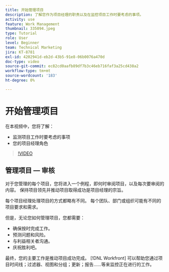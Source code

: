 ```yaml
---
title: 开始管理项目
description: 了解您作为项目经理的职责以及在监控项目工作时要考虑的事项。
activity: use
feature: Work Management
thumbnail: 335094.jpeg
type: Tutorial
role: User
level: Beginner
team: Technical Marketing
jira: KT-8781
exl-id: 4202941d-eb2d-43b5-91e8-06b0076a470d
doc-type: video
source-git-commit: ec82cd0aafb89df7b3c46eb716faf3a25cd438a2
workflow-type: tm+mt
source-wordcount: '183'
ht-degree: 0%

---
```


# 开始管理项目

在本视频中，您将了解：

* 监测项目工作时要考虑的事项
* 您的项目经理角色

>[!VIDEO](https://video.tv.adobe.com/v/335094/?quality=12&learn=on)

## 管理项目 — 审核

对于您管理的每个项目，您将进入一个例程，即何时审阅项目，以及每次要审阅的内容。 保持项目领先并推动项目取得成功是项目经理的宗旨。

每个项目经理处理项目的方式都略有不同。 每个团队、部门或组织可能有不同的项目要求和需求。

但是，无论您如何管理项目，您都需要：

* 确保按时完成工作。
* 预测问题和风险。
* 与利益相关者沟通。
* 庆祝胜利吧。

最终，您的主要工作是推动项目成功完成。 [!DNL Workfront] 可以帮助您通过项目时间线；过滤器、视图和分组；更新；报告……等来监控正在进行的工作。

<!---
learn more urls
3 universal principles of project management
What is a project manager?
Project management knowledge areas
9 best practices for effective project management
10 work management problems and how to solve them
--->
